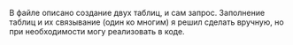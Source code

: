 В файле описано создание двух таблиц, и сам запрос. Заполнение таблиц и их связывание (один ко многим) я решил сделать вручную,
но при необходимости могу реализовать в коде.
